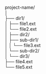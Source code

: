 project-name/  
│  
├── dir1/  
│   ├── file1.ext  
│   └── file2.ext  
│
├── dir2/  
│   ├── sub-dir1/  
│   │   └── file3.ext  
│   └── sub-dir2/  
│
└── dir3/  
    ├── file4.ext  
    └── file5.ext  
